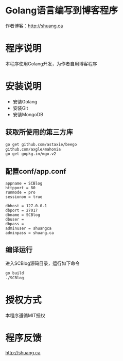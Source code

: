 # Golang语言编写到博客程序

作者博客：<http://shuang.ca>

# 程序说明

本程序使用Golang开发，为作者自用博客程序

# 安装说明

* 安装Golang
* 安装Git
* 安装MongoDB

## 获取所使用的第三方库

```bash
go get github.com/astaxie/beego
github.com/axgle/mahonia
go get gopkg.in/mgo.v2
```

## 配置conf/app.conf

```
appname = SCBlog
httpport = 80
runmode = pro
sessionon = true

dbhost = 127.0.0.1
dbport = 27017
dbname = SCBlog
dbuser =
dbpass =
adminuser = shuangca
adminpass = shuang.ca
```

## 编译运行

进入SCBlog源码目录，运行如下命令

```bash
go build
./SCBlog
```

# 授权方式

本程序遵循MIT授权

# 程序反馈

<http://shuang.ca>